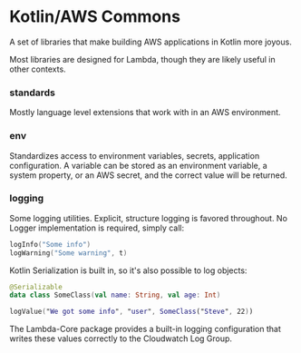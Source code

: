 # Kotlin/AWS Commons

A set of libraries that make building AWS applications in Kotlin more joyous.

Most libraries are designed for Lambda, though they are likely useful in other
contexts.

### standards

Mostly language level extensions that work with in an AWS environment.

### env

Standardizes access to environment variables, secrets, application configuration. A variable
can be stored as an environment variable, a system property, or an AWS secret, and the correct
value will be returned.

### logging

Some logging utilities. Explicit, structure logging is favored throughout. No Logger implementation
is required, simply call:

```kotlin
logInfo("Some info")
logWarning("Some warning", t)
```

Kotlin Serialization is built in, so it's also possible to log objects:

```kotlin
@Serializable
data class SomeClass(val name: String, val age: Int)

logValue("We got some info", "user", SomeClass("Steve", 22))
```

The Lambda-Core package provides a built-in logging configuration that writes these values
correctly to the Cloudwatch Log Group.